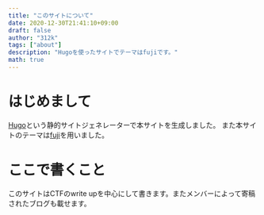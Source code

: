 ```yaml
---
title: "このサイトについて"
date: 2020-12-30T21:41:10+09:00
draft: false
author: "312k"
tags: ["about"]
description: "Hugoを使ったサイトでテーマはfujiです。"
math: true
---
```

# はじめまして
[Hugo](https://github.com/gohugoio/hugo)という静的サイトジェネレーターで本サイトを生成しました。
また本サイトのテーマは[fuji](https://github.com/dsrkafuu/hugo-theme-fuji/)を用いました。
<!--more-->
# ここで書くこと
このサイトはCTFのwrite upを中心にして書きます。またメンバーによって寄稿されたブログも載せます。
